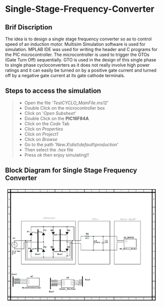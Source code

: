 # **Single-Stage-Frequency-Converter**
## Brif Discription 
The idea is to design a single stage frequency converter so as to control speed of an induction motor. Multisim Simulation software is used for simulation. MPLAB IDE was used for writing the header and C programs for the PIC microcontroller. The microcontroller is used to trigger the GTOs (Gate Turn Off) sequentially. GTO is used in the design of this single phase to single phase cycloconverters as it does not really involve high power ratings and it can easily be turned on by a positive gate current and turned off by a negative gate current at its gate cathode terminals.

## Steps to access the simulation 
> - Open the file '*TestCYCLO_MainFile.ms12*'<br>
> - Double Click on the microcontroller box <br>
> - Click on '*Open Subsheet*'<br>
> - Double Click on the **PIC16F84A**<br>
> - Click on the *Code* Tab<br>
> - Click on *Properties*<br>
> - Click on *Project1*<br>
> - Click on *Browse*<br>
> - Go to the path '*New.X\dist\default\production*' <br> 
> - Then select the *.hex* file <br>
> - Press *ok* then enjoy simulating!! <br>
## Block Diagram for Single Stage Frequency Converter 
![Single Stage Block Diagram](onest.png)
